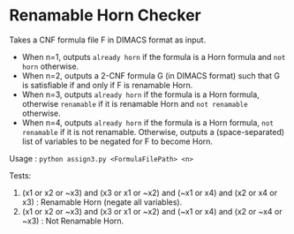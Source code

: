 # Renamable Horn Checker

Takes a CNF formula file F in DIMACS format as input.

- When n=1, outputs `already horn` if the formula is a Horn formula and `not horn` otherwise.
- When n=2, outputs a 2-CNF formula G (in DIMACS format) such that G is satisfiable if and only if F is renamable Horn.
- When n=3, outputs `already horn` if the formula is a Horn formula, otherwise `renamable` if it is renamable Horn and `not renamable` otherwise.
- When n=4, outputs `already horn` if the formula is a Horn formula, `not renamable` if it is not renamable. Otherwise, outputs a (space-separated) list of variables to be negated for F to become Horn.

Usage : `python assign3.py <FormulaFilePath> <n>`

Tests:

1. (x1 or x2 or ~x3) and (x3 or x1 or ~x2) and (~x1 or x4) and (x2 or x4 or x3) : Renamable Horn (negate all variables).
2. (x1 or x2 or ~x3) and (x3 or x1 or ~x2) and (~x1 or x4) and (x2 or ~x4 or ~x3) : Not Renamable Horn.